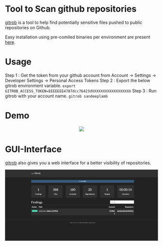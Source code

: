 # Tool to Scan github repositories

[gitrob](https://github.com/michenriksen/gitrob) is a tool to help find potentially sensitive files pushed to public repositories on Github.

Easy installation using pre-comiled binaries per environment are present [here](https://github.com/michenriksen/gitrob/releases).

# Usage

Step 1 : Get the token from your github account from 
         Account -> Settings -> Developer Settings -> Personal Access Tokens
Step 2 : Export the below gitrob environment variable.
         `export GITROB_ACCESS_TOKEN=EEEEEEE4787dcc76423dXXXXXXXXXXXXXXXXXX`
Step 3 : Run gitrob with your account name.
         `gitrob sandeeplamb`

# Demo

<p align="center">
  <a href="https://asciinema.org/a/dTkwDK5zycp9WXnAznejblG7p?speed=2&amp;autoplay=1">
  <img src="https://asciinema.org/a/dTkwDK5zycp9WXnAznejblG7p.png" width="585"></image>
  </a>
</p>

# GUI-Interface

[gitrob](https://github.com/michenriksen/gitrob) also gives you a web interface for a better visibility of repositories.

<p align="center">
  <img src="images/gitrob-gui.png"> </image>
</p>
